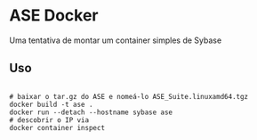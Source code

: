 # ASE Docker
Uma tentativa de montar um container simples de Sybase

## Uso
<code bash>
# baixar o tar.gz do ASE e nomeá-lo ASE_Suite.linuxamd64.tgz
docker build -t ase .
docker run --detach --hostname sybase ase
# descobrir o IP via
docker container inspect <ID>
</code>
